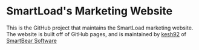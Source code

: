 # SmartLoad's Marketing Website

This is the GitHub project that maintains the SmartLoad marketing website. The website is built off of GitHub pages, and is maintained by [kesh92](https://github.com/kesh92) of [SmartBear Software](https://smartbear.com) 
